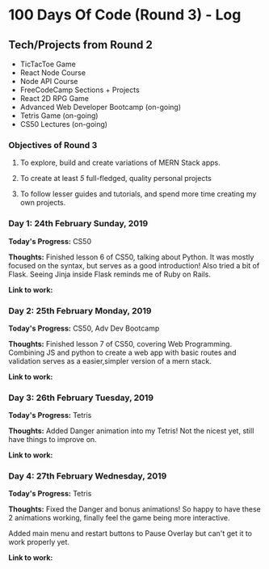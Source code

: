# 100 Days Of Code (Round 3) - Log

## Tech/Projects from Round 2

- TicTacToe Game
- React Node Course
- Node API Course
- FreeCodeCamp Sections + Projects
- React 2D RPG Game
- Advanced Web Developer Bootcamp (on-going)
- Tetris Game (on-going)
- CS50 Lectures (on-going)

### Objectives of Round 3

1. To explore, build and create variations of MERN Stack apps.

2. To create at least _5_ full-fledged, quality personal projects

3. To follow lesser guides and tutorials, and spend more time creating my own projects.

### Day 1: 24th February Sunday, 2019

**Today's Progress:** CS50

**Thoughts:** Finished lesson 6 of CS50, talking about Python. It was mostly focused on the syntax, but serves as a good introduction! Also tried a bit of Flask. Seeing Jinja inside Flask reminds me of Ruby on Rails.

**Link to work:**

### Day 2: 25th February Monday, 2019

**Today's Progress:** CS50, Adv Dev Bootcamp

**Thoughts:** Finished lesson 7 of CS50, covering Web Programming. Combining JS and python to create a web app with basic routes and validation serves as a easier,simpler version of a mern stack.

**Link to work:**

### Day 3: 26th February Tuesday, 2019

**Today's Progress:** Tetris

**Thoughts:** Added Danger animation into my Tetris! Not the nicest yet, still have things to improve on.

**Link to work:**

### Day 4: 27th February Wednesday, 2019

**Today's Progress:** Tetris

**Thoughts:** Fixed the Danger and bonus animations! So happy to have these 2 animations working, finally feel the game being more interactive.

Added main menu and restart buttons to Pause Overlay but can't get it to work properly yet.

**Link to work:**

